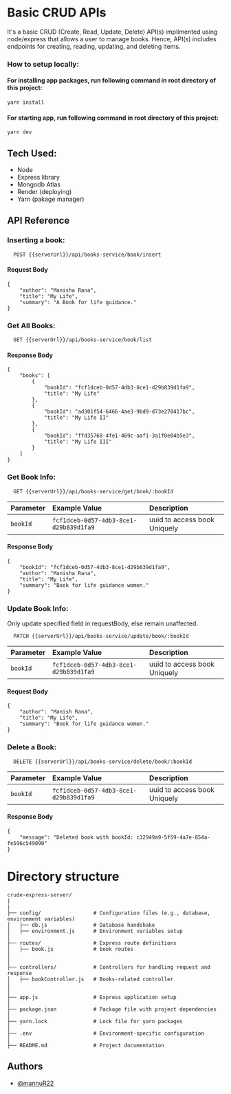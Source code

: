 # Basic CRUD APIs

It's a basic CRUD (Create, Read,
Update, Delete) API(s) implimented using node/express that allows a user to manage books. 
Hence, API(s) includes endpoints for creating, reading, updating, and deleting
items.

### How to setup locally:

#### For installing app packages, run following command in root directory of this project:
```
yarn install
```
#### For starting app, run following command in root directory of this project:
```
yarn dev
```

## Tech Used:

 - Node
 - Express library
 - Mongodb Atlas
 - Render (deploying)
 - Yarn (pakage manager)


## API Reference

 ### Inserting a book:

```http
  POST {{serverUrl}}/api/books-service/book/insert
```
#### Request Body
```
{
    "author": "Manisha Rana",
    "title": "My Life",
    "summary": "A Book for life guidance."
}
```


 ### Get All Books:

```http
  GET {{serverUrl}}/api/books-service/book/list
```

#### Response Body
```
{
    "books": [
        {
            "bookId": "fcf1dceb-0d57-4db3-8ce1-d29b839d1fa9",
            "title": "My Life"
        },
        {
            "bookId": "ad301f54-6466-4ae3-9bd9-d73e270417bc",
            "title": "My Life II"
        },
        {
            "bookId": "ffd35768-4fe1-469c-aaf1-3a1f0e04b5e3",
            "title": "My Life III"
        }
    ]
}
```


 ### Get Book Info:

```http
  GET {{serverUrl}}/api/books-service/get/book/:bookId
```

| Parameter | Example Value     | Description                       |
| :-------- | :------- | :-------------------------------- |
| `bookId`      | `fcf1dceb-0d57-4db3-8ce1-d29b839d1fa9` | uuid to access book Uniquely |


#### Response Body
```
{
    "bookId": "fcf1dceb-0d57-4db3-8ce1-d29b839d1fa9",
    "author": "Manisha Rana",
    "title": "My Life",
    "summary": "Book for life guidance women."
}
```

 ### Update Book Info:

Only update specified field in requestBody, else remain unaffected.

```http
  PATCH {{serverUrl}}/api/books-service/update/book/:bookId
```

| Parameter | Example Value     | Description                       |
| :-------- | :------- | :-------------------------------- |
| `bookId`      | `fcf1dceb-0d57-4db3-8ce1-d29b839d1fa9` | uuid to access book Uniquely |


#### Request Body
```
{
    "author": "Manish Rana",
    "title": "My Life",
    "summary": "Book for life guidance women."
}
```

### Delete a Book:

```http
  DELETE {{serverUrl}}/api/books-service/delete/book/:bookId
```
| Parameter | Example Value     | Description                       |
| :-------- | :------- | :-------------------------------- |
| `bookId`      | `fcf1dceb-0d57-4db3-8ce1-d29b839d1fa9` | uuid to access book Uniquely |

#### Response Body
```
{
    "message": "Deleted book with bookId: c32949a9-5f59-4a7e-854a-fe596c549090"
}
```




# Directory structure
```
crude-express-server/
|
|
├── config/                 # Configuration files (e.g., database, environment variables)
│   ├── db.js               # Database handshake
│   ├── environment.js      # Environment variables setup
│
├── routes/                 # Express route definitions
│   ├── book.js             # book routes
│   
│
├── controllers/            # Controllers for handling request and response
│   ├── bookController.js   # Books-related controller
│
│
├── app.js                  # Express application setup
│
├── package.json            # Package file with project dependencies
│
├── yarn.lock               # Lock file for yarn packages
│
├── .env                    # Environment-specific configuration
│
├── README.md               # Project documentation

```

## Authors

- [@mannuR22](https://www.github.com/mannuR22)
